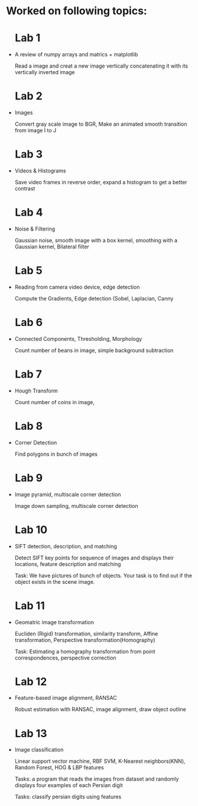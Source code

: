 # Worked on following topics:

<ul>

# Lab 1
<li>A review of numpy arrays and matrics + matplotlib</li>
<p>Read a image and creat a new image vertically concatenating it with its vertically inverted image</p>

# Lab 2
<li>Images</li>
<p>Convert gray scale image to BGR, Make an animated smooth transition from image I to J</p>

# Lab 3
<li>Videos & Histograms</li>
<p>Save video frames in reverse order, expand a histogram to get a better contrast</p>

# Lab 4
<li>Noise & Filtering</li>
<p>Gaussian noise, smooth image with a box kernel, smoothing with a Gaussian kernel, Bilateral filter</p>

# Lab 5
<li>Reading from camera video device, edge detection</li>
<p>Compute the Gradients, Edge detection (Sobel, Laplacian, Canny</p>

# Lab 6
<li>Connected Components, Thresholding, Morphology</li>
<p>Count number of beans in image, simple background subtraction</p>

# Lab 7
<li>Hough Transform</li>
<p>Count number of coins in image, </p>

# Lab 8
<li>Corner Detection</li>
<p>Find polygons in bunch of images</p>

# Lab 9
<li>Image pyramid, multiscale corner detection</li>
<p>Image down sampling, multiscale corner detection</p>

# Lab 10
<li>SIFT detection, description, and matching</li>
<p>Detect SIFT key points for sequence of images and displays their locations, feature description and matching</p>
<p>Task: We have pictures of bunch of objects. Your task is to find out if the object exists in the scene image. </p>

# Lab 11
<li>Geomatric image transformation</li>
<p>Eucliden (Rigid) transformation, similarity transform, Affine transformation, Perspective transformation(Homography)</p>
<p>Task: Estimating a homography transformation from point correspondences, perspective correction</p>

# Lab 12
<li>Feature-based image alignment, RANSAC</li>
<p>Robust estimation with RANSAC, image alignment, draw object outline</p>

# Lab 13
<li>Image classification</li>
<p>Linear support vector machine, RBF SVM, K-Nearest neighbors(KNN), Random Forest, HOG & LBP features</p>
<p>Tasks: a program that reads the images from dataset and randomly displays four examples of each Persian digit</p>
<p>Tasks: classify persian digits using features</p>
</ul>

